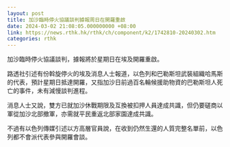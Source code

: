 ```yaml
---
layout: post
title: 加沙臨時停火協議談判據報周日在開羅重啟
date: 2024-03-02 21:08:05.000000000 +08:00
link: https://news.rthk.hk/rthk/ch/component/k2/1742810-20240302.htm
categories: rthk
---
```


加沙臨時停火協議談判，據報將於星期日在埃及開羅重啟。

路透社引述有份斡旋停火的埃及消息人士報道，以色列和巴勒斯坦武裝組織哈馬斯的代表，預計星期日抵達開羅，又指加沙日前過百名輪候援助物資的巴勒斯坦人死亡的事件，未有減慢談判進程。

消息人士又說，雙方已就加沙休戰期限及互換被扣押人員達成共識，但仍要磋商以軍從加沙北部撤軍，亦需就平民重返北部家園達成共識。

不過有以色列傳媒引述以方高層官員說，在收到仍然生還的人質完整名單前，以色列都不會派代表參與開羅會談。
